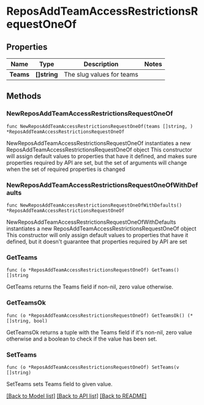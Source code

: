 # ReposAddTeamAccessRestrictionsRequestOneOf

## Properties

Name | Type | Description | Notes
------------ | ------------- | ------------- | -------------
**Teams** | **[]string** | The slug values for teams | 

## Methods

### NewReposAddTeamAccessRestrictionsRequestOneOf

`func NewReposAddTeamAccessRestrictionsRequestOneOf(teams []string, ) *ReposAddTeamAccessRestrictionsRequestOneOf`

NewReposAddTeamAccessRestrictionsRequestOneOf instantiates a new ReposAddTeamAccessRestrictionsRequestOneOf object
This constructor will assign default values to properties that have it defined,
and makes sure properties required by API are set, but the set of arguments
will change when the set of required properties is changed

### NewReposAddTeamAccessRestrictionsRequestOneOfWithDefaults

`func NewReposAddTeamAccessRestrictionsRequestOneOfWithDefaults() *ReposAddTeamAccessRestrictionsRequestOneOf`

NewReposAddTeamAccessRestrictionsRequestOneOfWithDefaults instantiates a new ReposAddTeamAccessRestrictionsRequestOneOf object
This constructor will only assign default values to properties that have it defined,
but it doesn't guarantee that properties required by API are set

### GetTeams

`func (o *ReposAddTeamAccessRestrictionsRequestOneOf) GetTeams() []string`

GetTeams returns the Teams field if non-nil, zero value otherwise.

### GetTeamsOk

`func (o *ReposAddTeamAccessRestrictionsRequestOneOf) GetTeamsOk() (*[]string, bool)`

GetTeamsOk returns a tuple with the Teams field if it's non-nil, zero value otherwise
and a boolean to check if the value has been set.

### SetTeams

`func (o *ReposAddTeamAccessRestrictionsRequestOneOf) SetTeams(v []string)`

SetTeams sets Teams field to given value.



[[Back to Model list]](../README.md#documentation-for-models) [[Back to API list]](../README.md#documentation-for-api-endpoints) [[Back to README]](../README.md)


